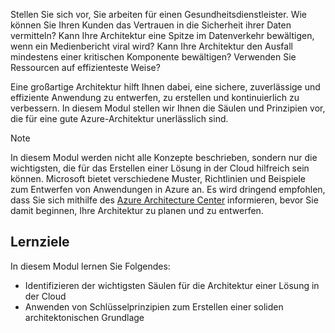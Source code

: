 Stellen Sie sich vor, Sie arbeiten für einen Gesundheitsdienstleister. Wie können Sie Ihren Kunden das Vertrauen in die Sicherheit ihrer Daten vermitteln? Kann Ihre Architektur eine Spitze im Datenverkehr bewältigen, wenn ein Medienbericht viral wird? Kann Ihre Architektur den Ausfall mindestens einer kritischen Komponente bewältigen? Verwenden Sie Ressourcen auf effizienteste Weise?

Eine großartige Architektur hilft Ihnen dabei, eine sichere, zuverlässige und effiziente Anwendung zu entwerfen, zu erstellen und kontinuierlich zu verbessern. In diesem Modul stellen wir Ihnen die Säulen und Prinzipien vor, die für eine gute Azure-Architektur unerlässlich sind.

> [!NOTE]
> In diesem Modul werden nicht alle Konzepte beschrieben, sondern nur die wichtigsten, die für das Erstellen einer Lösung in der Cloud hilfreich sein können. Microsoft bietet verschiedene Muster, Richtlinien und Beispiele zum Entwerfen von Anwendungen in Azure an. Es wird dringend empfohlen, dass Sie sich mithilfe des [Azure Architecture Center](https://docs.microsoft.com/azure/architecture/) informieren, bevor Sie damit beginnen, Ihre Architektur zu planen und zu entwerfen.

## <a name="learning-objectives"></a>Lernziele

In diesem Modul lernen Sie Folgendes:

- Identifizieren der wichtigsten Säulen für die Architektur einer Lösung in der Cloud
- Anwenden von Schlüsselprinzipien zum Erstellen einer soliden architektonischen Grundlage